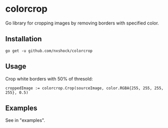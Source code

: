 # colorcrop

Go library for cropping images by removing borders with specified color.

## Installation

`go get -u github.com/nxshock/colorcrop`

## Usage

Crop white borders with 50% of thresold:

`croppedImage := colorcrop.Crop(sourceImage, color.RGBA{255, 255, 255, 255}, 0.5)`

## Examples

See in "examples".
